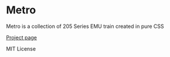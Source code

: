# Metro
Metro is a collection of 205 Series EMU train created in pure CSS

[Project page](http://alfianerlian.github.io/metro)

MIT License